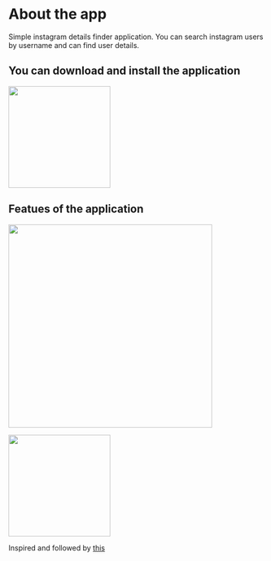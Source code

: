 # About the app
Simple instagram details finder application. You can search instagram users by username and can find user details.

## You can download and install the application
[<img src="https://user-images.githubusercontent.com/56734609/114069097-0a59e500-98b8-11eb-9dd5-047b4d2e4fb5.png" width="200" height="200">](https://t.me/android_projects/71 "On Telegram")

## Featues of the application
<img src="https://user-images.githubusercontent.com/56734609/116057798-9762b380-a698-11eb-9f1d-d09c99d41ff7.gif" width="400" heigth="730" />  

[<img src="https://user-images.githubusercontent.com/56734609/114071381-7ccbc480-98ba-11eb-959f-674cb3a25e1e.png" width="200" height="200">](https://youtu.be/_OEl6tvwF70 "On Youtube")


Inspired and followed by [this](https://studyviewer.com/android-calculator-in-kotlin-using-android-studio/)

